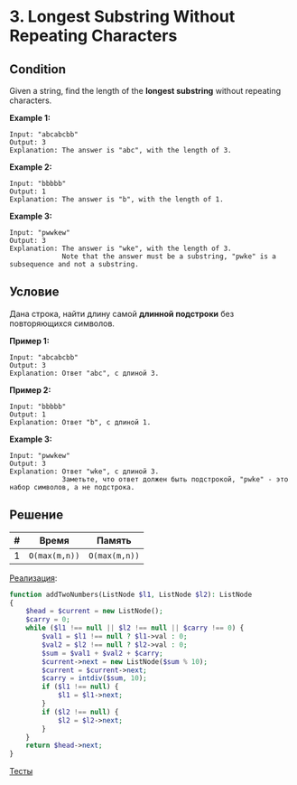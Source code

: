 # 3. Longest Substring Without Repeating Characters

## Condition

Given a string, find the length of the **longest substring** without repeating characters.

**Example 1:**

```
Input: "abcabcbb"
Output: 3 
Explanation: The answer is "abc", with the length of 3. 
```

**Example 2:**

```
Input: "bbbbb"
Output: 1
Explanation: The answer is "b", with the length of 1.
```

**Example 3:**

```
Input: "pwwkew"
Output: 3
Explanation: The answer is "wke", with the length of 3. 
             Note that the answer must be a substring, "pwke" is a subsequence and not a substring.
```

## Условие

Дана строка, найти длину самой **длинной подстроки** без повторяющихся символов.

**Пример 1:**

```
Input: "abcabcbb"
Output: 3 
Explanation: Ответ "abc", с длиной 3. 
```

**Пример 2:**

```
Input: "bbbbb"
Output: 1
Explanation: Ответ "b", с длиной 1.
```

**Example 3:**

```
Input: "pwwkew"
Output: 3
Explanation: Ответ "wke", с длиной 3. 
             Заметьте, что ответ должен быть подстрокой, "pwke" - это набор символов, а не подстрока.
```

## Решение



| #    | Время         | Память        |
| ---- | ------------- | ------------- |
| 1    | `O(max(m,n))` | `O(max(m,n))` |

[Реализация](Solution.php):

```php
function addTwoNumbers(ListNode $l1, ListNode $l2): ListNode
{
    $head = $current = new ListNode();
    $carry = 0;
    while ($l1 !== null || $l2 !== null || $carry !== 0) {
        $val1 = $l1 !== null ? $l1->val : 0;
        $val2 = $l2 !== null ? $l2->val : 0;
        $sum = $val1 + $val2 + $carry;
        $current->next = new ListNode($sum % 10);
        $current = $current->next;
        $carry = intdiv($sum, 10);
        if ($l1 !== null) {
            $l1 = $l1->next;
        }
        if ($l2 !== null) {
            $l2 = $l2->next;
        }
    }
    return $head->next;
}
```

[Тесты](./../../tests/AddTwoNumbers/SolutionTest.php)

